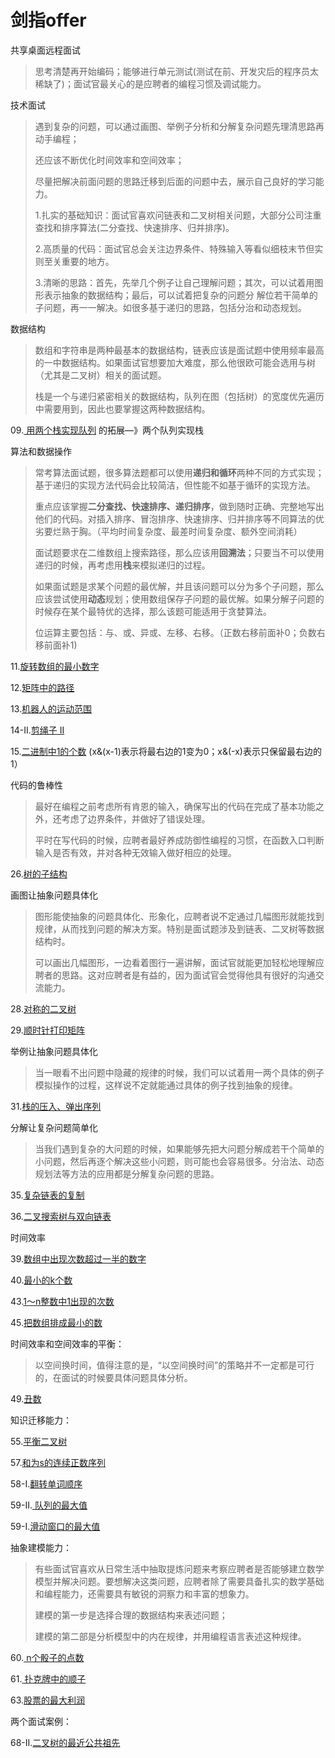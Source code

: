 # 剑指offer

共享桌面远程面试

> 思考清楚再开始编码；能够进行单元测试(测试在前、开发灾后的程序员太稀缺了)；面试官最关心的是应聘者的编程习惯及调试能力。



技术面试

> 遇到复杂的问题，可以通过画图、举例子分析和分解复杂问题先理清思路再动手编程；
>
> 还应该不断优化时间效率和空间效率；
>
> 尽量把解决前面问题的思路迁移到后面的问题中去，展示自己良好的学习能力。
>
> 
>
> 1.扎实的基础知识：面试官喜欢问链表和二叉树相关问题，大部分公司注重查找和排序算法(二分查找、快速排序、归并排序)。
>
> 2.高质量的代码：面试官总会关注边界条件、特殊输入等看似细枝末节但实则至关重要的地方。
>
> 3.清晰的思路：首先，先举几个例子让自己理解问题；其次，可以试着用图形表示抽象的数据结构；最后，可以试着把复杂的问题分        解位若干简单的子问题，再一一解决。如很多基于递归的思路，包括分治和动态规划。



数据结构

> 数组和字符串是两种最基本的数据结构，链表应该是面试题中使用频率最高的一中数据结构。如果面试官想要加大难度，那么他很欧可能会选用与树（尤其是二叉树）相关的面试题。
>
> 栈是一个与递归紧密相关的数据结构，队列在图（包括树）的宽度优先遍历中需要用到，因此也要掌握这两种数据结构。

09.[ 用两个栈实现队列](https://leetcode-cn.com/problems/yong-liang-ge-zhan-shi-xian-dui-lie-lcof) 的拓展—》两个队列实现栈



算法和数据操作

> 常考算法面试题，很多算法题都可以使用**递归和循环**两种不同的方式实现；基于递归的实现方法代码会比较简洁，但性能不如基于循环的实现方法。
>
> 重点应该掌握**二分查找、快速排序、递归排序**，做到随时正确、完整地写出他们的代码。对插入排序、冒泡排序、快速排序、归并排序等不同算法的优劣要烂熟于胸。（平均时间复杂度、最差时间复杂度、额外空间消耗）
>
> 面试题要求在二维数组上搜索路径，那么应该用**回溯法**；只要当不可以使用递归的时候，再考虑用**栈**来模拟递归的过程。
>
> 如果面试题是求某个问题的最优解，并且该问题可以分为多个子问题，那么应该尝试使用**动态**规划；使用数组保存子问题的最优解。如果分解子问题的时候存在某个最特优的选择，那么该题可能适用于贪婪算法。
>
> 位运算主要包括：与、或、异或、左移、右移。（正数右移前面补0；负数右移前面补1)

11.[旋转数组的最小数字](https://leetcode-cn.com/problems/xuan-zhuan-shu-zu-de-zui-xiao-shu-zi-lcof) 

12.[矩阵中的路径](https://leetcode-cn.com/problems/ju-zhen-zhong-de-lu-jing-lcof) 

13.[机器人的运动范围](https://leetcode-cn.com/problems/ji-qi-ren-de-yun-dong-fan-wei-lcof) 

14-II.[剪绳子 II](https://leetcode-cn.com/problems/jian-sheng-zi-ii-lcof)

15.[二进制中1的个数](https://leetcode-cn.com/problems/er-jin-zhi-zhong-1de-ge-shu-lcof) (x&(x-1)表示将最右边的1变为0；x&(-x)表示只保留最右边的1）



代码的鲁棒性

> 最好在编程之前考虑所有肯恩的输入，确保写出的代码在完成了基本功能之外，还考虑了边界条件，并做好了错误处理。
>
> 平时在写代码的时候，应聘者最好养成防御性编程的习惯，在函数入口判断输入是否有效，并对各种无效输入做好相应的处理。

26.[树的子结构](https://leetcode-cn.com/problems/shu-de-zi-jie-gou-lcof) 



画图让抽象问题具体化

> 图形能使抽象的问题具体化、形象化，应聘者说不定通过几幅图形就能找到规律，从而找到问题的解决方案。特别是面试题涉及到链表、二叉树等数据结构时。
>
> 可以画出几幅图形，一边看着图行一遍讲解，面试官就能更加轻松地理解应聘者的思路。这对应聘者是有益的，因为面试官会觉得他具有很好的沟通交流能力。

28.[对称的二叉树](https://leetcode-cn.com/problems/dui-cheng-de-er-cha-shu-lcof) 

29.[顺时针打印矩阵](https://leetcode-cn.com/problems/shun-shi-zhen-da-yin-ju-zhen-lcof) 



举例让抽象问题具体化

> 当一眼看不出问题中隐藏的规律的时候，我们可以试着用一两个具体的例子模拟操作的过程，这样说不定就能通过具体的例子找到抽象的规律。

31.[栈的压入、弹出序列](https://leetcode-cn.com/problems/zhan-de-ya-ru-dan-chu-xu-lie-lcof) 



分解让复杂问题简单化

> 当我们遇到复杂的大问题的时候，如果能够先把大问题分解成若干个简单的小问题，然后再逐个解决这些小问题，则可能也会容易很多。分治法、动态规划法等方法的应用都是分解复杂问题的思路。

35.[复杂链表的复制](https://leetcode-cn.com/problems/fu-za-lian-biao-de-fu-zhi-lcof) 

36.[二叉搜索树与双向链表](https://leetcode-cn.com/problems/er-cha-sou-suo-shu-yu-shuang-xiang-lian-biao-lcof) 



时间效率

39.[数组中出现次数超过一半的数字](https://leetcode-cn.com/problems/shu-zu-zhong-chu-xian-ci-shu-chao-guo-yi-ban-de-shu-zi-lcof) 

40.[最小的k个数](https://leetcode-cn.com/problems/zui-xiao-de-kge-shu-lcof) 

43.[1～n整数中1出现的次数](https://leetcode-cn.com/problems/1nzheng-shu-zhong-1chu-xian-de-ci-shu-lcof) 

45.[把数组排成最小的数](https://leetcode-cn.com/problems/ba-shu-zu-pai-cheng-zui-xiao-de-shu-lcof) 



时间效率和空间效率的平衡：

> 以空间换时间，值得注意的是，“以空间换时间”的策略并不一定都是可行的，在面试的时候要具体问题具体分析。

49.[丑数](https://leetcode-cn.com/problems/chou-shu-lcof) 



知识迁移能力：

55.[平衡二叉树](https://leetcode-cn.com/problems/ping-heng-er-cha-shu-lcof) 

57.[和为s的连续正数序列](https://leetcode-cn.com/problems/he-wei-sde-lian-xu-zheng-shu-xu-lie-lcof) 

58-I.[翻转单词顺序](https://leetcode-cn.com/problems/fan-zhuan-dan-ci-shun-xu-lcof) 

59-II.[ 队列的最大值](https://leetcode-cn.com/problems/dui-lie-de-zui-da-zhi-lcof) 

59-I.[滑动窗口的最大值](https://leetcode-cn.com/problems/hua-dong-chuang-kou-de-zui-da-zhi-lcof) 



抽象建模能力：

> 有些面试官喜欢从日常生活中抽取提炼问题来考察应聘者是否能够建立数学模型并解决问题。要想解决这类问题，应聘者除了需要具备扎实的数学基础和编程能力，还需要具有敏锐的洞察力和丰富的想象力。
>
> 建模的第一步是选择合理的数据结构来表述问题；
>
> 建模的第二部是分析模型中的内在规律，并用编程语言表述这种规律。

60.[ n个骰子的点数](https://leetcode-cn.com/problems/nge-tou-zi-de-dian-shu-lcof) 

61.[ 扑克牌中的顺子](https://leetcode-cn.com/problems/bu-ke-pai-zhong-de-shun-zi-lcof) 

63.[股票的最大利润](https://leetcode-cn.com/problems/gu-piao-de-zui-da-li-run-lcof) 



两个面试案例：

68-II.[二叉树的最近公共祖先](https://leetcode-cn.com/problems/er-cha-shu-de-zui-jin-gong-gong-zu-xian-lcof/)











